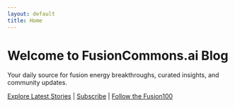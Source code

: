 ```yaml
---
layout: default
title: Home
---
```


# Welcome to FusionCommons.ai Blog

Your daily source for fusion energy breakthroughs, curated insights, and community updates.

[Explore Latest Stories](/blog) | [Subscribe](#) | [Follow the Fusion100](#)
